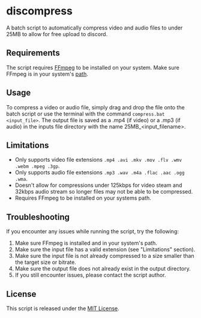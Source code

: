 # discompress

A batch script to automatically compress video and audio files to under 25MB to allow for free upload to discord.

## Requirements

The script requires [FFmpeg](https://ffmpeg.org/download.html) to be installed on your system. Make sure FFmpeg is in your system's [path](https://phoenixnap.com/kb/ffmpeg-windows#ftoc-heading-4).

## Usage

To compress a video or audio file, simply drag and drop the file onto the batch script or use the terminal with the command `compress.bat <input_file>`.
The output file is saved as a .mp4 (if video) or a .mp3 (if audio) in the inputs file directory with the name 25MB_<input_filename>.

## Limitations

- Only supports video file extensions `.mp4 .avi .mkv .mov .flv .wmv .webm .mpeg .3gp`.
- Only supports audio file extensions `.mp3 .wav .m4a .flac .aac .ogg .wma`.
- Doesn't allow for compressions under 125kbps for video steam and 32kbps audio stream so longer files may not be able to be compressed.
- Requires FFmpeg to be installed on your systems path.

## Troubleshooting

If you encounter any issues while running the script, try the following:

1. Make sure FFmpeg is installed and in your system's path.
2. Make sure the input file has a valid extension (see "Limitations" section).
3. Make sure the input file is not already compressed to a size smaller than the target size or bitrate.
4. Make sure the output file does not already exist in the output directory.
5. If you still encounter issues, please contact the script author.

## License

This script is released under the [MIT License](https://opensource.org/licenses/MIT).
